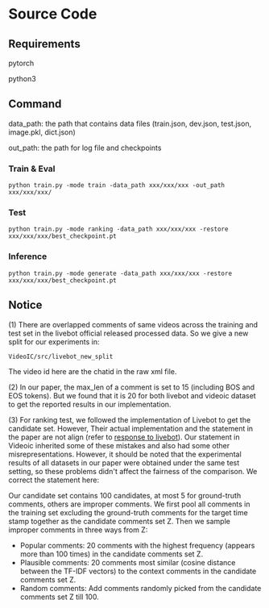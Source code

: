 # Source Code

## Requirements
pytorch

python3

## Command
data_path: the path that contains data files (train.json, dev.json, test.json, image.pkl, dict.json)

out_path: the path for log file and checkpoints
### Train & Eval
```
python train.py -mode train -data_path xxx/xxx/xxx -out_path xxx/xxx/xxx/
```
### Test
```
python train.py -mode ranking -data_path xxx/xxx/xxx -restore xxx/xxx/xxx/best_checkpoint.pt
```
### Inference
```
python train.py -mode generate -data_path xxx/xxx/xxx -restore xxx/xxx/xxx/best_checkpoint.pt
```

## Notice
(1) There are overlapped comments of same videos across the training and test set in the livebot official released processed data. So we give a new split for our experiments in:
```
VideoIC/src/livebot_new_split
```
The video id here are the chatid in the raw xml file.

(2) In our paper, the max_len of a comment is set to 15 (including BOS and EOS tokens). But we found that it is 20 for both livebot and videoic dataset to get the reported results in our implementation.

(3) For ranking test, we followed the implementation of Livebot to get the candidate set. However, Their actual implementation and the statement in the paper are not align (refer to [response to livebot](https://arxiv.org/abs/2006.03022)). Our statement in Videoic inherited some of these mistakes and also had some other misrepresentations. However, it should be noted that the experimental results of all datasets in our paper were obtained under the same test setting, so these problems didn't affect the fairness of the comparison. We correct the statement here:

Our candidate set contains 100 candidates, at most 5 for ground-truth comments, others are improper comments. We first pool all comments in the training set excluding the ground-truth comments for the target time stamp together as the candidate comments set Z. Then we sample improper comments in three ways from Z:
- Popular comments: 20 comments with the highest frequency (appears more than 100 times) in the candidate comments set Z.
- Plausible comments: 20 comments most similar (cosine distance between the TF-IDF vectors) to the context comments in the candidate comments set Z.
- Random comments: Add comments randomly picked from the candidate comments set Z till 100.

